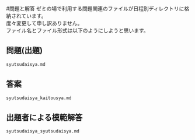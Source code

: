 #問題と解答
ゼミの場で利用する問題関連のファイルが日程別ディレクトリに格納されています。  
度々変更して申し訳ありません。  
ファイル名とファイル形式は以下のようにしようと思います。

## 問題(出題)
```sh
syutsudaisya.md
```
## 答案
```sh
syutsudaisya_kaitousya.md
```
## 出題者による模範解答
```sh
syutsudaisya_syutsudaisya.md
```
